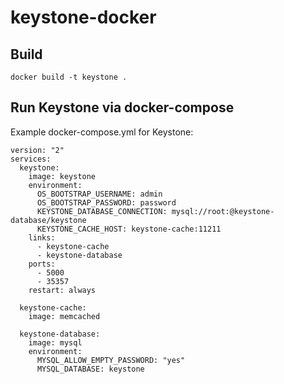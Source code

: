 # keystone-docker

## Build
`docker build -t keystone .`

## Run Keystone via docker-compose
Example docker-compose.yml for Keystone:

```
version: "2"
services:
  keystone:
    image: keystone
    environment:
      OS_BOOTSTRAP_USERNAME: admin
      OS_BOOTSTRAP_PASSWORD: password
      KEYSTONE_DATABASE_CONNECTION: mysql://root:@keystone-database/keystone
      KEYSTONE_CACHE_HOST: keystone-cache:11211
    links:
      - keystone-cache
      - keystone-database
    ports:
      - 5000
      - 35357
    restart: always

  keystone-cache:
    image: memcached

  keystone-database:
    image: mysql
    environment:
      MYSQL_ALLOW_EMPTY_PASSWORD: "yes"
      MYSQL_DATABASE: keystone
```
